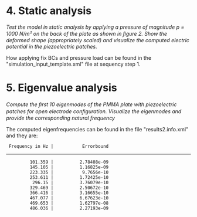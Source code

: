 # 4. Static analysis
_Test the model in static analysis by applying a pressure of magnitude p = 1000 N/m² on the back of the plate as shown in ﬁgure 2.
Show the deformed shape (appropriately scaled) and visualize the computed electric potential in the piezoelectric patches._

How applying fix BCs and pressure load can be found in the "simulation_input_template.xml" file at sequency step 1.

# 5. Eigenvalue analysis

_Compute the ﬁrst 10 eigenmodes of the PMMA plate with piezoelectric patches for open electrode conﬁguration. Visualize the eigenmodes and provide the corresponding natural frequency_

The computed eigenfrequencies can be found in the file "results2.info.xml" and they are:

     Frequency in Hz |           Errorbound
----------------------------------------
             101.359 |          2.78408e-09
             145.105 |          1.16825e-09
             223.335 |           9.7656e-10
             253.611 |          1.72425e-10
              296.15 |          3.76079e-10
             329.469 |          2.50672e-10
             366.416 |          3.16655e-10
             467.077 |          6.67623e-10
             469.653 |          1.62797e-08
             486.036 |          2.27193e-09

